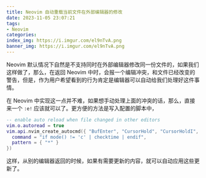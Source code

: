 ```yaml
---
title: Neovim 自动重载当前文件在外部编辑器的修改
date: 2023-11-05 23:07:21
tags:
- Neovim
categories:
index_img: https://i.imgur.com/el9nTvA.png
banner_img: https://i.imgur.com/el9nTvA.png
---
```


Neovim 默认情况下自然是不支持同时在外部编辑器修改同一份文件的，如果我们这样做了，那么，在返回 Neovim 中时，会报一个编辑冲突，和文件已经改变的警告，但是，作为用户希望看到的行为肯定是编辑器可以自动给我们处理好这件事情。

在 Neovim 中实现这一点并不难，如果想手动处理上面的冲突的话，那么，直接来一个 `:e!` 应该就可以了。更方便的方法是写入配置的脚本中，

```lua
-- enable auto reload when file changed in other editors
vim.o.autoread = true
vim.api.nvim_create_autocmd({ "BufEnter", "CursorHold", "CursorHoldI", "FocusGained" }, {
  command = "if mode() != 'c' | checktime | endif",
  pattern = { "*" }
})
```

这样，从别的编辑器返回的时候，如果有需要更新的内容，就可以自动应用这些更新了。


